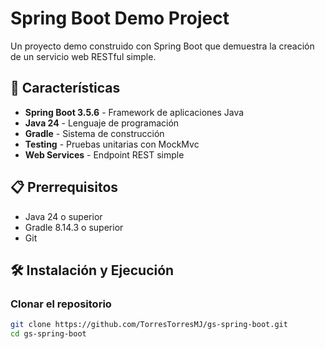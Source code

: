 # Spring Boot Demo Project

Un proyecto demo construido con Spring Boot que demuestra la creación de un servicio web RESTful simple.

## 🚀 Características

- **Spring Boot 3.5.6** - Framework de aplicaciones Java
- **Java 24** - Lenguaje de programación
- **Gradle** - Sistema de construcción
- **Testing** - Pruebas unitarias con MockMvc
- **Web Services** - Endpoint REST simple

## 📋 Prerrequisitos

- Java 24 o superior
- Gradle 8.14.3 o superior
- Git

## 🛠️ Instalación y Ejecución

### Clonar el repositorio
```bash
git clone https://github.com/TorresTorresMJ/gs-spring-boot.git
cd gs-spring-boot
